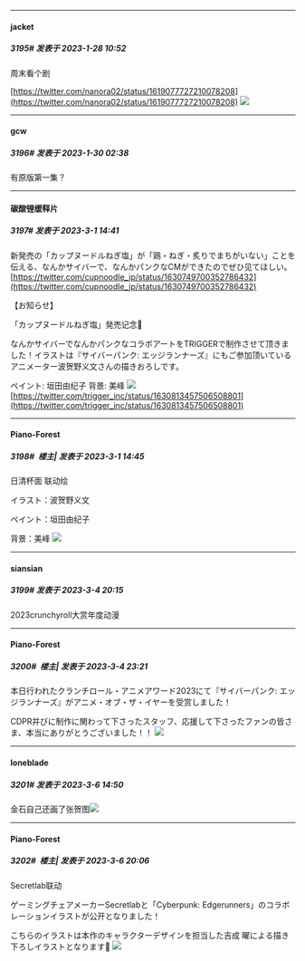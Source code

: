 

*****

####  jacket  
##### 3195#       发表于 2023-1-28 10:52

周末看个剧

[https://twitter.com/nanora02/status/1619077727210078208](https://twitter.com/nanora02/status/1619077727210078208)
<img src="https://img.imoutomoe.net/images/2023/01/28/1619077727210078208.jpg" referrerpolicy="no-referrer">


*****

####  gcw  
##### 3196#       发表于 2023-1-30 02:38

有原版第一集？

*****

####  碳酸锂缓释片  
##### 3197#       发表于 2023-3-1 14:41

新発売の「カップヌードルねぎ塩」が「鶏・ねぎ・炙りでまちがいない」ことを伝える、なんかサイバーで、なんかパンクなCMができたのでぜひ见てほしい。
[https://twitter.com/cupnoodle_jp/status/1630749700352786432](https://twitter.com/cupnoodle_jp/status/1630749700352786432)

【お知らせ】

「カップヌードルねぎ塩」発売记念🍜

なんかサイバーでなんかパンクなコラボアートをTRIGGERで制作させて顶きました！イラストは『サイバーパンク: エッジランナーズ』にもご参加顶いているアニメーター波贺野义文さんの描きおろしです。

ペイント: 垣田由纪子 背景: 美峰
<img src="https://p.sda1.dev/10/9c7dc7af66bbff4b594dc07c106ba6eb/FqHQMYYaAAAueHH.jpg" referrerpolicy="no-referrer">
[https://twitter.com/trigger_inc/status/1630813457506508801](https://twitter.com/trigger_inc/status/1630813457506508801)

*****

####  Piano-Forest  
##### 3198#         楼主| 发表于 2023-3-1 14:45

日清杯面 联动绘

イラスト：波贺野义文

ペイント：垣田由纪子

背景：美峰
<img src="https://p.sda1.dev/10/b86ed36fc9612b4b0005ec51db6106a3/20230301_144215.jpg" referrerpolicy="no-referrer">

*****

####  siansian  
##### 3199#       发表于 2023-3-4 20:15

2023crunchyroll大赏年度动漫


*****

####  Piano-Forest  
##### 3200#         楼主| 发表于 2023-3-4 23:21

本日行われたクランチロール・アニメアワード2023にて『サイバーパンク: エッジランナーズ』がアニメ・オブ・ザ・イヤーを受赏しました！

CDPR并びに制作に関わって下さったスタッフ、応援して下さったファンの皆さま、本当にありがとうございました！！
<img src="https://p.sda1.dev/10/8495be629ea83754b2bb71a39c7241ec/20230304_231918.jpg" referrerpolicy="no-referrer">


*****

####  loneblade  
##### 3201#       发表于 2023-3-6 14:50

金石自己还画了张贺图<img src="https://p.sda1.dev/10/41e01eac52ebe981e72738ab83e1677f/CMP_20230306145015788.jpg" referrerpolicy="no-referrer">


*****

####  Piano-Forest  
##### 3202#         楼主| 发表于 2023-3-6 20:06

Secretlab联动

ゲーミングチェアメーカーSecretlabと「Cyberpunk: Edgerunners」のコラボレーションイラストが公开となりました！

こちらのイラストは本作のキャラクターデザインを担当した吉成 曜による描き下ろしイラストとなります👏
<img src="https://p.sda1.dev/10/576cd0348aef6b5b460a1bcb5f5f4fb6/20230306_200426.jpg" referrerpolicy="no-referrer">

